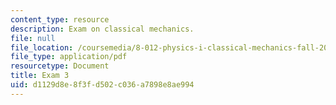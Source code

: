 ```yaml
---
content_type: resource
description: Exam on classical mechanics.
file: null
file_location: /coursemedia/8-012-physics-i-classical-mechanics-fall-2008/d1129d8e8f3fd502c036a7898e8ae994_exam3.pdf
file_type: application/pdf
resourcetype: Document
title: Exam 3
uid: d1129d8e-8f3f-d502-c036-a7898e8ae994
---
```

